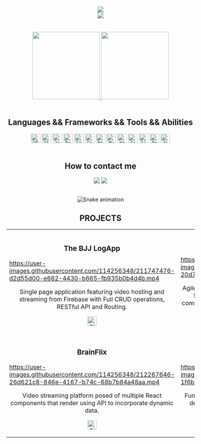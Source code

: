 <!-- Introduction -->

<h1 align="center">
  <a href="https://git.io/typing-svg">
    <img src="https://readme-typing-svg.demolab.com?font=Merriweather+Sans&pause=1000&color=FA7372&width=800&lines=Hi+there%2C+I'm+Jackie+%F0%9F%91%8B;A+passionate+and+very+curious+full-stack+web+developer.;Welcome+to+my+GitHub+profile!&center=true&size=30">
  </a>
  
<!--  Visitors Badge  -->

<div align="center">

   <img src="https://visitor-badge.laobi.icu/badge?page_id=NacarateJ.visitor-badge&left_color=%23fe7371&right_color=%23252334"  />
     
</div>
  
</h1>



<br>

<div align="center">
  
  <!-- Stats Card -->
  
  <a href="https://github.com/NacarateJ">
  <img height="180em" src="https://github-readme-stats-git-masterrstaa-rickstaa.vercel.app/api?username=NacarateJ&show_icons=true&theme=aura_dark&include_all_commits=true&count_private=true&hide_rank=true" />
     </a> 
  
<!--  Languages Card  -->
  
  <a href="https://github.com/NacarateJ">  
  <img height="180em" src="https://github-readme-stats-git-masterrstaa-rickstaa.vercel.app/api/top-langs?username=NacarateJ&layout=compact&theme=aura_dark&hide=shell&langs_count=7" />
    </a> 
</div>

<br>

<!-- Icons -->

<h2 align="center">Languages && Frameworks && Tools && Abilities</h2>

<div align="center">
 <a href="https://developer.mozilla.org/en-US/docs/Web/HTML" target="_blank"><code><img title="HTML - HyperText Markup Language is the standard markup language for documents designed to be displayed in a web browser. It is frequently assisted by technologies such as Cascading Style Sheets and scripting languages such as JavaScript." height="25" src="https://cdn.jsdelivr.net/gh/devicons/devicon/icons/html5/html5-original.svg"></code></a>
  <a href="https://developer.mozilla.org/en-US/docs/Web/CSS"><code><img title="CSS - Cascading Style Sheets is a style sheet language used for describing the presentation of a document written in a markup language such as HTML or XML." height="25" src="https://cdn.jsdelivr.net/gh/devicons/devicon/icons/css3/css3-original.svg"></code></a>
  <a href="https://developer.mozilla.org/en-US/docs/Web/JavaScript"><code><img title="JavaScript is a programming language that is one of the core technologies of the World Wide Web, alongside HTML and CSS. As of 2022, 98% of websites use JavaScript on the client side for webpage behavior, often incorporating third-party libraries." height="25" src="https://cdn.jsdelivr.net/gh/devicons/devicon/icons/javascript/javascript-original.svg" ></code></a>
  <a href="https://reactjs.org/"><code><img title="React is a free and open-source front-end JavaScript library for building user interfaces based on components." height="25" src="https://cdn.jsdelivr.net/gh/devicons/devicon/icons/react/react-original.svg"></code></a>
  <a href="https://sass-lang.com/"><code><img title="Sass is a preprocessor scripting language that is interpreted or compiled into Cascading Style Sheets. SassScript is the scripting language itself. " height="25" src="https://cdn.jsdelivr.net/gh/devicons/devicon/icons/sass/sass-original.svg"></code></a>
   <a href="https://expressjs.com/"><code><img title="Express.js, or simply Express, is a back end web application framework for building RESTful APIs with Node.js, released as free and open-source software under the MIT License. It is designed for building web applications and APIs. It has been called the de facto standard server framework for Node.js." height="25" src=https://cdn.jsdelivr.net/gh/devicons/devicon/icons/express/express-original.svg></code></a>
   <a href="https://nodejs.org/en/"><code><img title="Node.js is a cross-platform, open-source server environment that can run on Windows, Linux, Unix, macOS, and more. Node.js is a back-end JavaScript runtime environment, runs on the V8 JavaScript Engine, and executes JavaScript code outside a web browser." height="25" src="https://cdn.jsdelivr.net/gh/devicons/devicon/icons/nodejs/nodejs-original.svg"></code></a>
   <a href="https://www.mysql.com/"><code><img title="MySQL is an open-source relational database management system. " height="25" src="https://cdn.jsdelivr.net/gh/devicons/devicon/icons/mysql/mysql-original.svg"></code></a>
  <a href="https://knexjs.org/"><code><img title="Knex.js is a SQL query builder that supports various databases like Postgres, MySQL, SQLite, Oracle, and some others as well. It provides both callbacks and promise interface." height="25" src="https://static-00.iconduck.com/assets.00/knex-icon-512x512-vg01e8qb.png"></code></a>
  <a href="https://git-scm.com/"><code><img title="Git is a distributed version control system that tracks changes in any set of computer files, usually used for coordinating work among programmers collaboratively developing source code during software development. Its goals include speed, data integrity, and support for distributed, non-linear workflows." height="25" src="https://www.vectorlogo.zone/logos/git-scm/git-scm-icon.svg"></code></a>
   <a href="https://github.com/"><code><img title="GitHub is an Internet hosting service for software development and version control using Git. It provides the distributed version control of Git plus access control, bug tracking, software feature requests, task management, continuous integration, and wikis for every project." height="25" src="https://cdn.jsdelivr.net/gh/devicons/devicon/icons/github/github-original.svg"></code></a>
  <a href="https://www.postman.com/"><code><img title="Postman is an API platform for developers to design, build, test and iterate their APIs." height="25" src="https://www.vectorlogo.zone/logos/getpostman/getpostman-icon.svg"></code></a>
   <a href="https://www.atlassian.com/software/jira"><code><img title="Jira is a software application that allows teams to track issues, manage projects, and automate workflows." height="25" src="https://static-00.iconduck.com/assets.00/jira-icon-512x512-z7na7dot.png"></code></a>
</div>

<br>
 
<!-- Contact Information  -->
 
 <h2 align="center">How to contact me</h2>
  
 <div align="center"> 
  <a href = "mailto:jaquelinenacarate@gmail.com"><img src="https://img.shields.io/badge/Gmail-D14836?style=for-the-badge&logo=gmail&logoColor=white" target="_blank"></a>
  <a href="https://www.linkedin.com/in/jaquelinenacarate/" target="_blank"><img src="https://img.shields.io/badge/-LinkedIn-%230077B5?style=for-the-badge&logo=linkedin&logoColor=white" target="_blank"></a> 
  
  <br>
  <br>
  
<!--    ## -->
 
  ![Snake animation](https://github.com/NacarateJ/NacarateJ/blob/output/github-contribution-grid-snake.svg)
</div>
  
  
  
  <!---Video Gallery--->

<div align="center">
  <h2>PROJECTS</h2>
  </div>
  
  <div align="center">
  
  <table>
    
    
  <tr>
  <td class="1" width="50%">
  <h3 align="center">The BJJ LogApp</h3>
  <p align="center">

https://user-images.githubusercontent.com/114256348/211747476-d2d55d00-e662-4430-b665-fb935b0b4d4b.mp4
    

  <p align="center">
             <p align="center"> Single page application featuring video hosting and streaming from Firebase with Full CRUD operations, RESTful API and Routing.</p>
     <p align="center">
<span>
<a href="https://github.com/NacarateJ/jaqueline-nacarate-the-bjj-log-app" target="_blank" rel="noreferrer"><img src="https://img.shields.io/badge/%20-Repo-blue?style=flat&logo=GitHub" alt="GitHub Repo" height ="25px"></a> 
</span>
       </p>
</p>
  </p>
  </td>
    
   
  <td class="1" width="50%">
  <h3 align="center">InStock</h3>
   <p align="center">

https://user-images.githubusercontent.com/114256348/212585085-20d7a8f1-138a-4a23-b8aa-5b0101e62402.mp4

 <p align="center">
        <p align="center">Agile project to deliver a full stack Inventory Management System with a modern React and SCSS front-end communicating with a robust Express, Nodejs and MySQL back-
end.</p>
    <p align="center">
<span>
<a href="https://github.com/NacarateJ/instock" target="_blank" rel="noreferrer"><img src="https://img.shields.io/badge/%20-Repo-blue?style=flat&logo=GitHub" alt="GitHub Repo" height ="25px"></a> 
</span>
      </p>
</p>
  </p>
  </td>
  </tr>
  
     
 
  <td class="1" width="50%">
  <h3 align="center">BrainFlix</h3>
  <p align="center">

https://user-images.githubusercontent.com/114256348/212267646-26d621c8-846e-4167-b74c-68b7b84a48aa.mp4

  <p align="center">
       <p align="center">Video streaming platform posed of multiple React components that render using API to incorporate dynamic data.
</p>
  <p align="center">
<span>
<a href="https://github.com/NacarateJ/jaqueline-nacarate-brainflix" target="_blank" rel="noreferrer"><img src="https://img.shields.io/badge/%20-Repo-blue?style=flat&logo=GitHub" alt="GitHub Repo" height ="25px"></a> 
</span>
    </p>
</p>
  </p>
  </td>
    
    
    
  <td class="1" width="50%">
  <h3 align="center">Band Site</h3>
   <p align="center">
   
https://user-images.githubusercontent.com/114256348/212266358-1f6bb0dc-4448-4362-99d9-3c6c8d24963a.mp4

 <p align="center">
       <p align="center">Functional and responsive site respecting a mobile-first design approach using Sass, React, JavaScript DOM manipulation, FlexBox and API HTTP requests.
</p>
  <p align="center">
<span>
<a href="https://github.com/NacarateJ/jaqueline-nacarate-bandsite" target="_blank" rel="noreferrer"><img src="https://img.shields.io/badge/%20-Repo-blue?style=flat&logo=GitHub" alt="GitHub Repo" height ="25px"></a> 
</span>
    </p>
</p>
  </p>
  </td>
  </tr>
  
  
  
  </table>
  
  </div>
  

